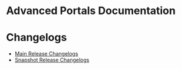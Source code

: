 Advanced Portals Documentation
=============================

# Changelogs
 * [Main Release Changelogs](./changelogs/CHANGELOG.md)
 * [Snapshot Release Changelogs](./changelogs/SNAPSHOT_CHANGELOG.md)
